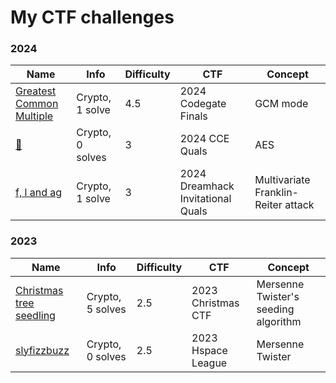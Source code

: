 # My CTF challenges

### 2024

|Name|Info|Difficulty|CTF|Concept|
|---|---|---|---|---|
|[Greatest Common Multiple](https://github.com/soon-haari/my-ctf-challenges/blob/main/2024-codegate/%5BCrypto%5D-%5BGreatest-Common-Multiple%5D)|Crypto, 1 solve|4.5|2024 Codegate Finals|GCM mode|
|[🔀](https://github.com/soon-haari/my-ctf-challenges/tree/main/2024-cce/%5BCrypto%5D-%5B%F0%9F%94%80%5D)|Crypto, 0 solves|3|2024 CCE Quals|AES|
|[f, l and ag](https://github.com/soon-haari/my-ctf-challenges/tree/main/2024-dreamhack-invitational/f%2C%20l%20and%20ag)|Crypto, 1 solve|3|2024 Dreamhack Invitational Quals|Multivariate Franklin-Reiter attack|

### 2023

|Name|Info|Difficulty|CTF|Concept|
|---|---|---|---|---|
|[Christmas tree seedling](https://github.com/soon-haari/my-ctf-challenges/tree/main/2023-xmas-ctf/Christmas%20tree%20seedling)|Crypto, 5 solves|2.5|2023 Christmas CTF|Mersenne Twister's seeding algorithm|
|[slyfizzbuzz](https://github.com/soon-haari/my-ctf-challenges/tree/main/2023-hspace-league/slyfizzbuzz)|Crypto, 0 solves|2.5|2023 Hspace League|Mersenne Twister|
